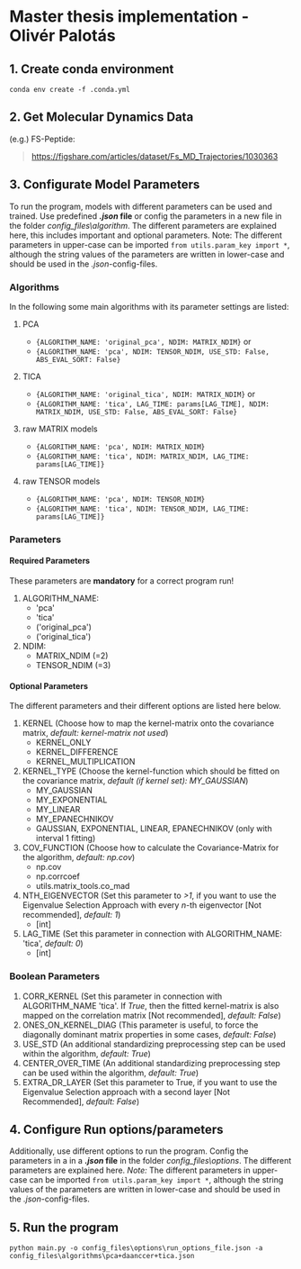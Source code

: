 # Master thesis implementation - Olivér Palotás
## 1. Create conda environment
```
conda env create -f .conda.yml
```

## 2. Get Molecular Dynamics Data
(e.g.) FS-Peptide:
> https://figshare.com/articles/dataset/Fs_MD_Trajectories/1030363


## 3. Configurate Model Parameters
To run the program, models with different parameters can be used and trained.
Use predefined ***.json* file** or config the parameters in a new file in the folder *config_files\algorithm*.
The different parameters are explained here, this includes important and optional parameters.
Note: The different parameters in upper-case can be imported `from utils.param_key import *`,
although the string values of the parameters are written in lower-case and should be used in the *.json*-config-files.

### Algorithms
In the following some main algorithms with its parameter settings are listed:
1. PCA
    - `{ALGORITHM_NAME: 'original_pca', NDIM: MATRIX_NDIM}` or
    - `{ALGORITHM_NAME: 'pca', NDIM: TENSOR_NDIM, USE_STD: False, ABS_EVAL_SORT: False}`
2. TICA
    - `{ALGORITHM_NAME: 'original_tica', NDIM: MATRIX_NDIM}` or
    - `{ALGORITHM_NAME: 'tica', LAG_TIME: params[LAG_TIME], NDIM: MATRIX_NDIM, USE_STD: False, ABS_EVAL_SORT: False}`
3. raw MATRIX models
    - `{ALGORITHM_NAME: 'pca', NDIM: MATRIX_NDIM}`
    - `{ALGORITHM_NAME: 'tica', NDIM: MATRIX_NDIM, LAG_TIME: params[LAG_TIME]}`

4. raw TENSOR models
    - `{ALGORITHM_NAME: 'pca', NDIM: TENSOR_NDIM}`
    - `{ALGORITHM_NAME: 'tica', NDIM: TENSOR_NDIM, LAG_TIME: params[LAG_TIME]}`

### Parameters
#### Required Parameters
These parameters are **mandatory** for a correct program run!
1. ALGORITHM_NAME:
    - 'pca'
    - 'tica'
    - ('original_pca')
    - ('original_tica')
2. NDIM:
    - MATRIX_NDIM (=2)
    - TENSOR_NDIM (=3)

#### Optional Parameters
The different parameters and their different options are listed here below.
1. KERNEL (Choose how to map the kernel-matrix onto the covariance matrix,
*default: kernel-matrix not used*)
    - KERNEL_ONLY
    - KERNEL_DIFFERENCE
    - KERNEL_MULTIPLICATION
2. KERNEL_TYPE (Choose the kernel-function which should be fitted on the covariance matrix,
*default (if kernel set): MY_GAUSSIAN*)
    - MY_GAUSSIAN
    - MY_EXPONENTIAL
    - MY_LINEAR
    - MY_EPANECHNIKOV
    - GAUSSIAN, EXPONENTIAL, LINEAR, EPANECHNIKOV (only with interval 1 fitting)
3. COV_FUNCTION (Choose how to calculate the Covariance-Matrix for the algorithm,
*default: np.cov*)
    - np.cov
    - np.corrcoef
    - utils.matrix_tools.co_mad
4. NTH_EIGENVECTOR (Set this parameter to *>1*, if you want to use the Eigenvalue Selection Approach
with every *n*-th eigenvector [Not recommended], *default: 1*)
    - [int]
5. LAG_TIME (Set this parameter in connection with ALGORITHM_NAME: 'tica', *default: 0*)
    - [int]

### Boolean Parameters
1. CORR_KERNEL (Set this parameter in connection with ALGORITHM_NAME 'tica'.
If *True*, then the fitted kernel-matrix is also mapped on the correlation matrix [Not recommended], *default: False*)
2. ONES_ON_KERNEL_DIAG (This parameter is useful, to force the diagonally dominant matrix properties in some cases,
*default: False*)
3. USE_STD (An additional standardizing preprocessing step can be used within the algorithm,
*default: True*)
4. CENTER_OVER_TIME (An additional standardizing preprocessing step can be used within the algorithm,
*default: True*)
5. EXTRA_DR_LAYER (Set this parameter to True, if you want to use the Eigenvalue Selection approach with a second layer
[Not Recommended], *default: False*)

## 4. Configure Run options/parameters
Additionally, use different options to run the program. Config the parameters in a in a ***.json* file** 
in the folder *config_files\options*.
The different parameters are explained here.
*Note:* The different parameters in upper-case can be imported `from utils.param_key import *`,
although the string values of the parameters are written in lower-case and should be used in the *.json*-config-files.

## 5. Run the program
```python main.py -o config_files\options\run_options_file.json -a config_files\algorithms\pca+daanccer+tica.json```